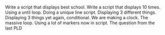 Write a script that displays best school.
Write a script that displays 10 times.
Using a until loop.
Doing a unique line script.
Displaying 3 different things.
Displaying 3 things yet again, conditional.
We are making a clock.
The massive loop.
Using a lot of markers now in script.
The question from the last PLD
